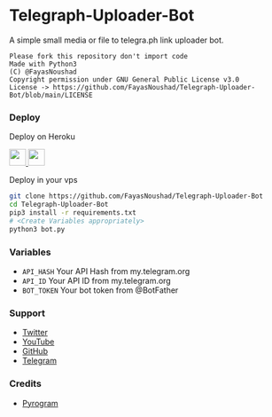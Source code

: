# Telegraph-Uploader-Bot

A simple small media or file to telegra.ph link uploader bot.

```
Please fork this repository don't import code
Made with Python3
(C) @FayasNoushad
Copyright permission under GNU General Public License v3.0
License -> https://github.com/FayasNoushad/Telegraph-Uploader-Bot/blob/main/LICENSE
```

### Deploy

Deploy on Heroku
<p align="left">
  <a href="https://heroku.com/deploy?template=https://github.com/FayasNoushad/Telegraph-Uploader-Bot">
     <img height="30px" src="https://img.shields.io/badge/Deploy%20To%20Heroku-blueviolet?style=for-the-badge&logo=heroku">
  </a>
  <a href="https://youtu.be/DwFFdaSJ9yM">
    <img height="30px" src="https://img.shields.io/badge/How%20To%20Deploy-red?style=for-the-badge&logo=youtube">
  </a>
</p>

Deploy in your vps
```sh
git clone https://github.com/FayasNoushad/Telegraph-Uploader-Bot
cd Telegraph-Uploader-Bot
pip3 install -r requirements.txt
# <Create Variables appropriately>
python3 bot.py
```

### Variables

* `API_HASH` Your API Hash from my.telegram.org
* `API_ID` Your API ID from my.telegram.org
* `BOT_TOKEN` Your bot token from @BotFather

### Support

* [Twitter](https://twitter.com/FayasNoushad)
* [YouTube](https://youtube.com/channel/UCo3BrCslEn8ru34gTXyfVnQ)
* [GitHub](https://github.com/FayasNoushad)
* [Telegram](https://telegram.me/FayasNoushad)

### Credits

* [Pyrogram](https://github.com/pyrogram/pyrogram)

